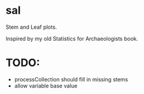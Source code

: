 # sal
Stem and Leaf plots.

Inspired by my old Statistics for Archaeologists book.

# TODO:

- processCollection should fill in missing stems
- allow variable base value
